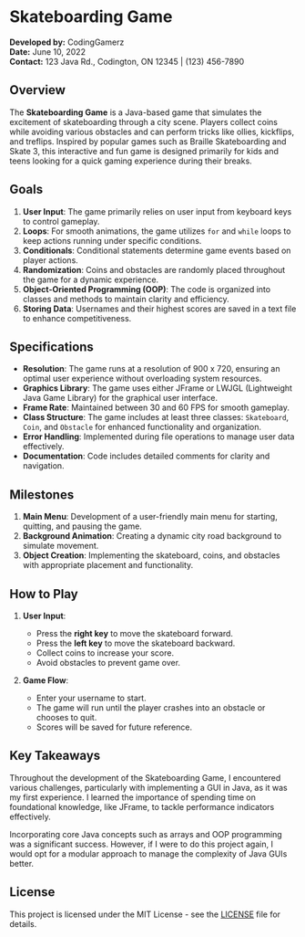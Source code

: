 # Skateboarding Game

**Developed by:** CodingGamerz  
**Date:** June 10, 2022  
**Contact:** 123 Java Rd., Codington, ON 12345 | (123) 456-7890

## Overview

The **Skateboarding Game** is a Java-based game that simulates the excitement of skateboarding through a city scene. Players collect coins while avoiding various obstacles and can perform tricks like ollies, kickflips, and treflips. Inspired by popular games such as Braille Skateboarding and Skate 3, this interactive and fun game is designed primarily for kids and teens looking for a quick gaming experience during their breaks.

## Goals

1. **User Input**: The game primarily relies on user input from keyboard keys to control gameplay.
2. **Loops**: For smooth animations, the game utilizes `for` and `while` loops to keep actions running under specific conditions.
3. **Conditionals**: Conditional statements determine game events based on player actions.
4. **Randomization**: Coins and obstacles are randomly placed throughout the game for a dynamic experience.
5. **Object-Oriented Programming (OOP)**: The code is organized into classes and methods to maintain clarity and efficiency.
6. **Storing Data**: Usernames and their highest scores are saved in a text file to enhance competitiveness.

## Specifications

- **Resolution**: The game runs at a resolution of 900 x 720, ensuring an optimal user experience without overloading system resources.
- **Graphics Library**: The game uses either JFrame or LWJGL (Lightweight Java Game Library) for the graphical user interface.
- **Frame Rate**: Maintained between 30 and 60 FPS for smooth gameplay.
- **Class Structure**: The game includes at least three classes: `Skateboard`, `Coin`, and `Obstacle` for enhanced functionality and organization.
- **Error Handling**: Implemented during file operations to manage user data effectively.
- **Documentation**: Code includes detailed comments for clarity and navigation.

## Milestones

1. **Main Menu**: Development of a user-friendly main menu for starting, quitting, and pausing the game.
2. **Background Animation**: Creating a dynamic city road background to simulate movement.
3. **Object Creation**: Implementing the skateboard, coins, and obstacles with appropriate placement and functionality.

## How to Play

1. **User Input**:
   - Press the **right key** to move the skateboard forward.
   - Press the **left key** to move the skateboard backward.
   - Collect coins to increase your score.
   - Avoid obstacles to prevent game over.

2. **Game Flow**:
   - Enter your username to start.
   - The game will run until the player crashes into an obstacle or chooses to quit.
   - Scores will be saved for future reference.

## Key Takeaways

Throughout the development of the Skateboarding Game, I encountered various challenges, particularly with implementing a GUI in Java, as it was my first experience. I learned the importance of spending time on foundational knowledge, like JFrame, to tackle performance indicators effectively. 

Incorporating core Java concepts such as arrays and OOP programming was a significant success. However, if I were to do this project again, I would opt for a modular approach to manage the complexity of Java GUIs better.

## License

This project is licensed under the MIT License - see the [LICENSE](LICENSE) file for details.

